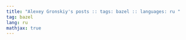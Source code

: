 ```yaml
---
title: "Alexey Gronskiy's posts :: tags: bazel :: languages: ru "
tag: bazel
lang: ru
mathjax: true
---
```

<!-- Generated automatically -->